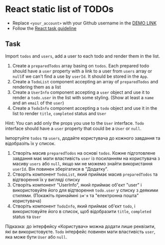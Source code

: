 # React static list of TODOs
- Replace `<your_account>` with your Github username in the
  [DEMO LINK](https://misharosa.github.io/react_static-list-of-todos/)
- Follow the [React task guideline](https://github.com/mate-academy/react_task-guideline#react-tasks-guideline)

## Task
Import `todos` and `users`, add a user to each todo and render them in the
list.

1. Create a `preparedTodos` array basing on `todos`. Each prepared todo should
   have a `user` property with a link to a user from `users` array or `null`if
   we can't find a use by `userId`. It should be stored in the `App`.
2. Create a `TodoList` component accepting an array of `preparedTodos` and
   rendering them as a list
3. Create a `UserInfo` component accepting a `user` object and use it to render
   a `todo.user` in the list with some styling. (Show at least a `name` and an
   `email` of the `user`)
4. Create a `TodoInfo` component accepting a `todo` object and use it in the
   list to render `title`, `completed` status and `User`

Hint: You can add only the props you use to the `User` interface. `Todo`
interface should have a `user` property that could be a `User` or `null`.

Імпортуйте `todos` та `users`, додайте користувача до кожного завдання та відобразіть їх у
список.

1. Створіть масив `preparedTodos` на основі `todos`. Кожне підготовлене завдання має
   мати властивість `user` із посиланням на користувача з масиву `users` або `null`, якщо
   ми не можемо знайти використання `userId`. Він повинен зберігатися в "Додатку".
2. Створіть компонент `TodoList`, який приймає масив `preparedTodos` та
   відтворення їх у вигляді списку
3. Створіть компонент "UserInfo", який приймає об'єкт "user" і використовуйте його для відтворення
   `todo.user` у списку з деякими стилями. (Покажіть принаймні `ім'я` та
   "електронна пошта" користувача)
4. Створіть компонент `TodoInfo`, який приймає об'єкт `todo`, і використовуйте його в
   список, щоб відобразити `title`, `completed` status та `User`

Підказка: до інтерфейсу «Користувач» можна додати лише реквізити, які ви використовуєте. `Todo`
інтерфейс повинен мати властивість `user`, яка може бути `User` або `null`.
